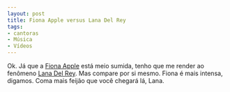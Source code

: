 ```yaml
---
layout: post
title: Fiona Apple versus Lana Del Rey
tags:
- cantoras
- Música
- Vídeos
---
```


Ok. Já que a [Fiona Apple](http://en.wikipedia.org/wiki/Fiona_Apple) está meio sumida, tenho que me render ao fenômeno [Lana Del Rey](http://lanadelrey.com/). Mas compare por si mesmo. Fiona é mais intensa, digamos. Coma mais feijão que você chegará lá, Lana.
